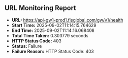 ## URL Monitoring Report

- **URL:** https://api-gw1-prod1.fisglobal.com/gw/v1/health
- **Start Time:** 2025-09-02T11:14:15.764629
- **End Time:** 2025-09-02T11:14:16.068408
- **Total Time Taken:** 0.303779 seconds
- **HTTP Status Code:** 403
- **Status:** Failure
- **Failure Reason:** HTTP Status Code: 403
